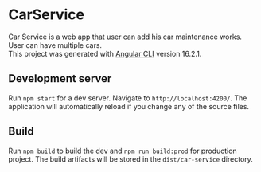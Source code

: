 # CarService

Car Service is a web app that user can add his car maintenance works. User can have multiple cars.<br>
This project was generated with [Angular CLI](https://github.com/angular/angular-cli) version 16.2.1.

## Development server

Run `npm start` for a dev server. Navigate to `http://localhost:4200/`. The application will automatically reload if you change any of the source files.

## Build

Run `npm build` to build the dev and `npm run build:prod` for production project. The build artifacts will be stored in the `dist/car-service` directory.
